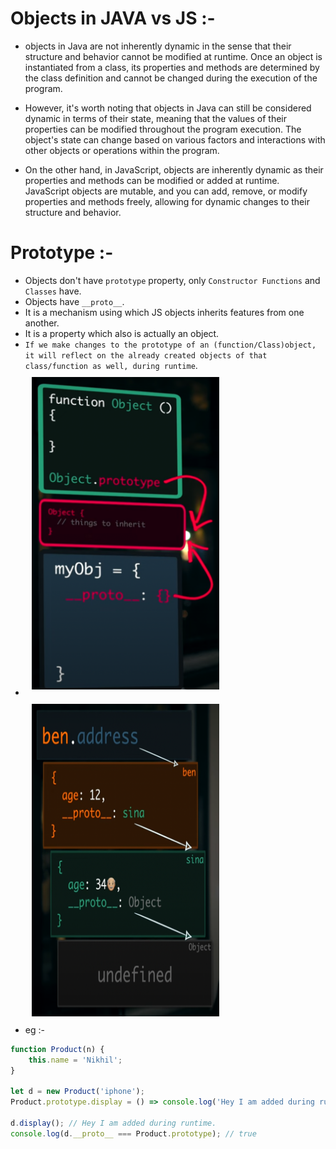 # Objects in JAVA vs JS :-

-   objects in Java are not inherently dynamic in the sense that their structure and behavior cannot be modified at runtime. Once an object is instantiated from a class, its properties and methods are determined by the class definition and cannot be changed during the execution of the program.

-   However, it's worth noting that objects in Java can still be considered dynamic in terms of their state, meaning that the values of their properties can be modified throughout the program execution. The object's state can change based on various factors and interactions with other objects or operations within the program.

-   On the other hand, in JavaScript, objects are inherently dynamic as their properties and methods can be modified or added at runtime. JavaScript objects are mutable, and you can add, remove, or modify properties and methods freely, allowing for dynamic changes to their structure and behavior.

# Prototype :-

-   Objects don't have `prototype` property, only `Constructor Functions` and `Classes` have.
-   Objects have `__proto__`.
-   It is a mechanism using which JS objects inherits features from one another.
-   It is a property which also is actually an object.
-   `If we make changes to the prototype of an (function/Class)object, it will reflect on the already created objects of that class/function as well, during runtime`.
-   <img src="../../Images/prototype_vs_proto.png" alt="prototype_vs_proto" width="300" height="500" style="margin:10px"><img src="../../Images/prototypal_chaining_inheritance.png" alt="prototype_chaining_inheritance" width="300" height="500" style="margin:10px">
-   eg :-

```js
function Product(n) {
    this.name = 'Nikhil';
}

let d = new Product('iphone');
Product.prototype.display = () => console.log('Hey I am added during runtime.');

d.display(); // Hey I am added during runtime.
console.log(d.__proto__ === Product.prototype); // true
```
